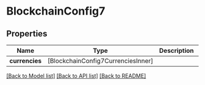 # BlockchainConfig7

## Properties
Name | Type | Description | Notes
------------ | ------------- | ------------- | -------------
**currencies** | [BlockchainConfig7CurrenciesInner] |  | 

[[Back to Model list]](../README.md#documentation-for-models) [[Back to API list]](../README.md#documentation-for-api-endpoints) [[Back to README]](../README.md)


